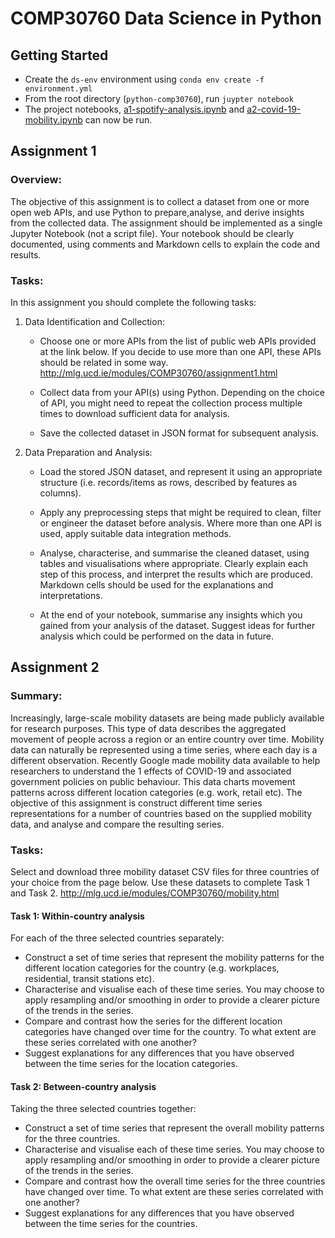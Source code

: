 # COMP30760 Data Science in Python

## Getting Started

-   Create the `ds-env` environment using `conda env create -f environment.yml`
-   From the root directory (`python-comp30760`), run `juypter notebook`
-   The project notebooks, [a1-spotify-analysis.ipynb](./notebooks/a1-spotify-analysis.ipynb) and [a2-covid-19-mobility.ipynb](./notebooks/a2-covid-19-mobility.ipynb) can now be run.

## Assignment 1

### Overview:

The objective of this assignment is to collect a dataset from one or more open web APIs, and use Python to prepare,analyse, and derive insights from the collected data. The assignment should be implemented as a single Jupyter Notebook (not a script file). Your notebook should be clearly documented, using comments and Markdown
cells to explain the code and results.

### Tasks:

In this assignment you should complete the following tasks:

1.  Data Identification and Collection:

    -   Choose one or more APIs from the list of public web APIs provided at the link below. If you decide to use more than one API, these APIs should be related in some way.  
        <http://mlg.ucd.ie/modules/COMP30760/assignment1.html>

    -   Collect data from your API(s) using Python. Depending on the choice of API, you might need to repeat the collection process multiple times to download sufficient data for analysis.

    -   Save the collected dataset in JSON format for subsequent analysis.

2.  Data Preparation and Analysis:

    -   Load the stored JSON dataset, and represent it using an appropriate structure (i.e. records/items as rows, described by features as columns).

    -   Apply any preprocessing steps that might be required to clean, filter or engineer the dataset before analysis. Where more than one API is used, apply suitable data integration methods.

    -   Analyse, characterise, and summarise the cleaned dataset, using tables and visualisations where appropriate. Clearly explain each step of this process, and interpret the results which are produced. Markdown cells should be used for the explanations and interpretations.

    -   At the end of your notebook, summarise any insights which you gained from your analysis of the dataset. Suggest ideas for further analysis which could be performed on the data in future.

## Assignment 2

### Summary:

Increasingly, large-scale mobility datasets are being made publicly available for research purposes. This type of data describes the aggregated movement of people across a region or an entire country over time. Mobility data can naturally be
represented using a time series, where each day is a different observation. Recently Google made mobility data available to help researchers to understand the 1 effects of COVID-19 and associated government policies on public behaviour. This data charts movement patterns across different location categories (e.g. work, retail etc). The objective of this assignment is construct different time series representations for a number of countries based on the supplied mobility data, and analyse and compare the resulting series.

### Tasks:

Select and download three mobility dataset CSV files for three countries of your choice from the page below. Use these datasets to complete Task 1 and Task 2. <http://mlg.ucd.ie/modules/COMP30760/mobility.html>

#### Task 1: Within-country analysis

For each of the three selected countries separately:

-   Construct a set of time series that represent the mobility patterns for the different location categories for the country (e.g. workplaces, residential, transit stations etc).
-   Characterise and visualise each of these time series. You may choose to apply
    resampling and/or smoothing in order to provide a clearer picture of the trends
    in the series.
-   Compare and contrast how the series for the different location categories have
    changed over time for the country. To what extent are these series correlated
    with one another?
-   Suggest explanations for any differences that you have observed between the
    time series for the location categories.

#### Task 2: Between-country analysis

Taking the three selected countries together:

-   Construct a set of time series that represent the overall mobility patterns for the
    three countries.
-   Characterise and visualise each of these time series. You may choose to apply
    resampling and/or smoothing in order to provide a clearer picture of the trends
    in the series.
-   Compare and contrast how the overall time series for the three countries have
    changed over time. To what extent are these series correlated with one another?
-   Suggest explanations for any differences that you have observed between the
    time series for the countries.
